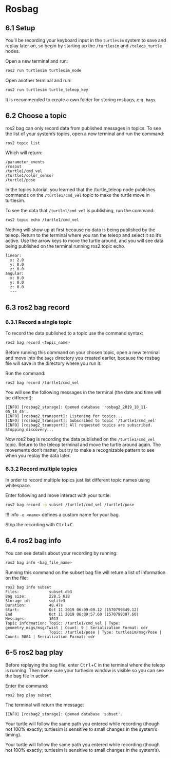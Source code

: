 # Rosbag

## 6.1 Setup

You’ll be recording your keyboard input in the `turtlesim` system to save and replay later on, so begin by starting up the `/turtlesim` and `/teleop_turtle` nodes.

Open a new terminal and run:

```bash
ros2 run turtlesim turtlesim_node
```

Open another terminal and run:

```bash
ros2 run turtlesim turtle_teleop_key
```

It is recommended to create a own folder for storing rosbags, e.g. `bags`.

## 6.2 Choose a topic

ros2 bag can only record data from published messages in topics. To see the list of your system’s topics, open a new terminal and run the command:

```bash
ros2 topic list
```

Which will return:

```
/parameter_events
/rosout
/turtle1/cmd_vel
/turtle1/color_sensor
/turtle1/pose
```

In the topics tutorial, you learned that the /turtle_teleop node publishes commands on the `/turtle1/cmd_vel` topic to make the turtle move in turtlesim.

To see the data that `/turtle1/cmd_vel` is publishing, run the command:

```bash
ros2 topic echo /turtle1/cmd_vel
```

Nothing will show up at first because no data is being published by the teleop. Return to the terminal where you ran the teleop and select it so it’s active. Use the arrow keys to move the turtle around, and you will see data being published on the terminal running ros2 topic echo.

```
linear:
  x: 2.0
  y: 0.0
  z: 0.0
angular:
  x: 0.0
  y: 0.0
  z: 0.0
  ---
```

## 6.3 ros2 bag record

### 6.3.1 Record a single topic

To record the data published to a topic use the command syntax:

```bash
ros2 bag record <topic_name>
```

Before running this command on your chosen topic, open a new terminal and move into the `bags` directory you created earlier, because the rosbag file will save in the directory where you run it.

Run the command:

```
ros2 bag record /turtle1/cmd_vel
```

You will see the following messages in the terminal (the date and time will be different):

```
[INFO] [rosbag2_storage]: Opened database 'rosbag2_2019_10_11-05_18_45'.
[INFO] [rosbag2_transport]: Listening for topics...
[INFO] [rosbag2_transport]: Subscribed to topic '/turtle1/cmd_vel'
[INFO] [rosbag2_transport]: All requested topics are subscribed. Stopping discovery...
```

Now ros2 bag is recording the data published on the `/turtle1/cmd_vel` topic. Return to the teleop terminal and move the turtle around again. The movements don’t matter, but try to make a recognizable pattern to see when you replay the data later.

### 6.3.2 Record multiple topics

In order to record multiple topics just list different topic names using whitespace.

Enter following and move interact with your turtle:

```bash
ros2 bag record -o subset /turtle1/cmd_vel /turtle1/pose
```

!!! info
    `-o <name>` defines a custom name for your bag.

Stop the recording with <kbd>Ctrl</kbd>+<kbd>C</kbd>.

## 6.4 ros2 bag info

You can see details about your recording by running:

```bash
ros2 bag info <bag_file_name>
```

Running this command on the subset bag file will return a list of information on the file:

```
ros2 bag info subset
Files:             subset.db3
Bag size:          228.5 KiB
Storage id:        sqlite3
Duration:          48.47s
Start:             Oct 11 2019 06:09:09.12 (1570799349.12)
End                Oct 11 2019 06:09:57.60 (1570799397.60)
Messages:          3013
Topic information: Topic: /turtle1/cmd_vel | Type: geometry_msgs/msg/Twist | Count: 9 | Serialization Format: cdr
                   Topic: /turtle1/pose | Type: turtlesim/msg/Pose | Count: 3004 | Serialization Format: cdr
```

## 6-5 ros2 bag play

Before replaying the bag file, enter <kbd>Ctrl</kbd>+<kbd>C</kbd> in the terminal where the teleop is running. Then make sure your turtlesim window is visible so you can see the bag file in action.

Enter the command:

```bash
ros2 bag play subset
```

The terminal will return the message:

```
[INFO] [rosbag2_storage]: Opened database 'subset'.
```

Your turtle will follow the same path you entered while recording (though not 100% exactly; turtlesim is sensitive to small changes in the system’s timing).

Your turtle will follow the same path you entered while recording (though not 100% exactly; turtlesim is sensitive to small changes in the system’s).
